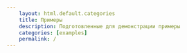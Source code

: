 ```yaml
---
    layout: html.default.categories
    title: Примеры
    description: Подготовленные для демонстрации примеры
    categories: [examples]
    permalink: /
---
```

